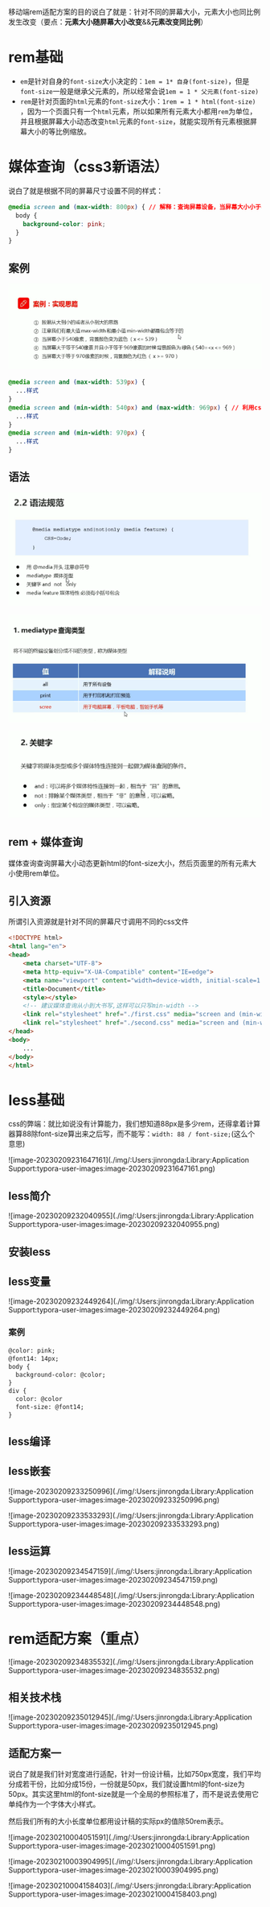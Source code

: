 移动端rem适配方案的目的说白了就是：针对不同的屏幕大小，元素大小也同比例发生改变（要点：**元素大小随屏幕大小改变**&&**元素改变同比例**）

# rem基础

* `em`是针对自身的`font-size`大小决定的：`1em = 1* 自身(font-size)`，但是`font-size`一般是继承父元素的，所以经常会说`1em = 1 * 父元素(font-size)`
* `rem`是针对页面的`html`元素的`font-size`大小：`1rem = 1 * html(font-size) `，因为一个页面只有一个`html`元素，所以如果所有元素大小都用`rem`为单位，并且根据屏幕大小动态改变`html`元素的`font-size`，就能实现所有元素根据屏幕大小的等比例缩放。

# 媒体查询（css3新语法）

说白了就是根据不同的屏幕尺寸设置不同的样式：

~~~css
@media screen and (max-width: 800px) { // 解释：查询屏幕设备，当屏幕大小小于800px时下面的样式生效
  body {
    background-color: pink;
  }
}
~~~

## 案例

![5f70d21511ec486897103de829287ad8](./img/:Users:jinrongda:Library:Caches:BaiduMacHi:Share:images:5f70d21511ec486897103de829287ad8.png)

~~~css
@media screen and (max-width: 539px) {
  ...样式
}
@media screen and (min-width: 540px) and (max-width: 969px) { // 利用css层叠性可简写为：@media screen and (min-width: 540px) {
  ...样式
}
@media screen and (min-width: 970px) {
  ...样式
}
~~~

## 语法

![9f329c0f3d5e0fee5528dd8054a24981](./img/9f329c0f3d5e0fee5528dd8054a24981.png)

![dacde9bb332a9aa2295e429a9b89a159](./img/:Users:jinrongda:Library:Caches:BaiduMacHi:Share:images:dacde9bb332a9aa2295e429a9b89a159.png)

![8381560a2638bbf87fc0af7a771d1e78](./img/:Users:jinrongda:Library:Caches:BaiduMacHi:Share:images:8381560a2638bbf87fc0af7a771d1e78.png)

## rem + 媒体查询

媒体查询查询屏幕大小动态更新html的font-size大小，然后页面里的所有元素大小使用rem单位。

## 引入资源

所谓引入资源就是针对不同的屏幕尺寸调用不同的css文件

~~~html
<!DOCTYPE html>
<html lang="en">
<head>
    <meta charset="UTF-8">
    <meta http-equiv="X-UA-Compatible" content="IE=edge">
    <meta name="viewport" content="width=device-width, initial-scale=1.0">
    <title>Document</title>
    <style></style>
    <!-- 建议媒体查询从小到大书写,这样可以只写min-width -->
    <link rel="stylesheet" href="./first.css" media="screen and (min-width: 320px)">
    <link rel="stylesheet" href="./second.css" media="screen and (min-width: 640px)">
</head>
<body>
    ...
</body>
</html>
~~~

# less基础

css的弊端：就比如说没有计算能力，我们想知道88px是多少rem，还得拿着计算器算88除font-size算出来之后写，而不能写：`width: 88 / font-size;`(这么个意思)

![image-20230209231647161](./img/:Users:jinrongda:Library:Application Support:typora-user-images:image-20230209231647161.png)

## less简介

![image-20230209232040955](./img/:Users:jinrongda:Library:Application Support:typora-user-images:image-20230209232040955.png)

## 安装less

## less变量

![image-20230209232449264](./img/:Users:jinrongda:Library:Application Support:typora-user-images:image-20230209232449264.png)

### 案例

~~~less
@color: pink;
@font14: 14px;
body {
  background-color: @color;
}
div {
  color: @color
  font-size: @font14;
}
~~~

## less编译

## less嵌套

![image-20230209233250996](./img/:Users:jinrongda:Library:Application Support:typora-user-images:image-20230209233250996.png)

![image-20230209233533293](./img/:Users:jinrongda:Library:Application Support:typora-user-images:image-20230209233533293.png)

## less运算

![image-20230209234547159](./img/:Users:jinrongda:Library:Application Support:typora-user-images:image-20230209234547159.png)

![image-20230209234448548](./img/:Users:jinrongda:Library:Application Support:typora-user-images:image-20230209234448548.png)

# rem适配方案（重点）

![image-20230209234835532](./img/:Users:jinrongda:Library:Application Support:typora-user-images:image-20230209234835532.png)

## 相关技术栈

![image-20230209235012945](./img/:Users:jinrongda:Library:Application Support:typora-user-images:image-20230209235012945.png)

## 适配方案一

说白了就是我们针对宽度进行适配，针对一份设计稿，比如750px宽度，我们平均分成若干份，比如分成15份，一份就是50px，我们就设置html的font-size为50px。其实这里html的font-size就是一个全局的参照标准了，而不是说去使用它单纯作为一个字体大小样式。

然后我们所有的大小长度单位都用设计稿的实际px的值除50rem表示。

![image-20230210004051591](./img/:Users:jinrongda:Library:Application Support:typora-user-images:image-20230210004051591.png)

![image-20230210003904995](./img/:Users:jinrongda:Library:Application Support:typora-user-images:image-20230210003904995.png)

![image-20230210004158403](./img/:Users:jinrongda:Library:Application Support:typora-user-images:image-20230210004158403.png)